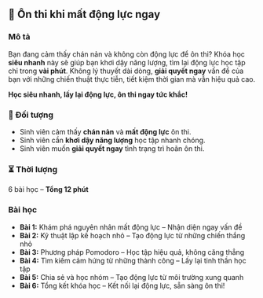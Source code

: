 ## 📌 Ôn thi khi mất động lực ngay  

### Mô tả  
Bạn đang cảm thấy chán nản và không còn động lực để ôn thi? Khóa học **siêu nhanh** này sẽ giúp bạn khơi dậy năng lượng, tìm lại động lực học tập chỉ trong **vài phút**. Không lý thuyết dài dòng, **giải quyết ngay** vấn đề của bạn với những chiến thuật thực tiễn, tiết kiệm thời gian mà vẫn hiệu quả cao.  

**Học siêu nhanh, lấy lại động lực, ôn thi ngay tức khắc!**  

### 🎯 Đối tượng  
- Sinh viên cảm thấy **chán nản** và **mất động lực** ôn thi.  
- Sinh viên cần **khơi dậy năng lượng** học tập nhanh chóng.  
- Sinh viên muốn **giải quyết ngay** tình trạng trì hoãn ôn thi.  

### ⏳ Thời lượng  
6 bài học – **Tổng 12 phút**  

### Bài học  
- **Bài 1:** Khám phá nguyên nhân mất động lực – Nhận diện ngay vấn đề  
- **Bài 2:** Kỹ thuật lập kế hoạch nhỏ – Tạo động lực từ những chiến thắng nhỏ  
- **Bài 3:** Phương pháp Pomodoro – Học tập hiệu quả, không căng thẳng  
- **Bài 4:** Tìm kiếm cảm hứng từ những thành công – Lấy lại tinh thần học tập  
- **Bài 5:** Chia sẻ và học nhóm – Tạo động lực từ môi trường xung quanh  
- **Bài 6:** Tổng kết khóa học – Kết nối lại động lực, sẵn sàng ôn thi!